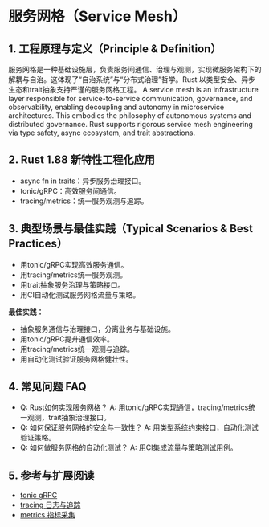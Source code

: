 # 服务网格（Service Mesh）

## 1. 工程原理与定义（Principle & Definition）

服务网格是一种基础设施层，负责服务间通信、治理与观测，实现微服务架构下的解耦与自治。这体现了“自治系统”与“分布式治理”哲学。Rust 以类型安全、异步生态和trait抽象支持严谨的服务网格工程。
A service mesh is an infrastructure layer responsible for service-to-service communication, governance, and observability, enabling decoupling and autonomy in microservice architectures. This embodies the philosophy of autonomous systems and distributed governance. Rust supports rigorous service mesh engineering via type safety, async ecosystem, and trait abstractions.

## 2. Rust 1.88 新特性工程化应用

- async fn in traits：异步服务治理接口。
- tonic/gRPC：高效服务间通信。
- tracing/metrics：统一服务观测与追踪。

## 3. 典型场景与最佳实践（Typical Scenarios & Best Practices）

- 用tonic/gRPC实现高效服务通信。
- 用tracing/metrics统一服务观测。
- 用trait抽象服务治理与策略接口。
- 用CI自动化测试服务网格流量与策略。

**最佳实践：**

- 抽象服务通信与治理接口，分离业务与基础设施。
- 用tonic/gRPC提升通信效率。
- 用tracing/metrics统一观测与追踪。
- 用自动化测试验证服务网格健壮性。

## 4. 常见问题 FAQ

- Q: Rust如何实现服务网格？
  A: 用tonic/gRPC实现通信，tracing/metrics统一观测，trait抽象治理接口。
- Q: 如何保证服务网格的安全与一致性？
  A: 用类型系统约束接口，自动化测试验证策略。
- Q: 如何做服务网格的自动化测试？
  A: 用CI集成流量与策略测试用例。

## 5. 参考与扩展阅读

- [tonic gRPC](https://github.com/hyperium/tonic)
- [tracing 日志与追踪](https://github.com/tokio-rs/tracing)
- [metrics 指标采集](https://metrics.rs/)
